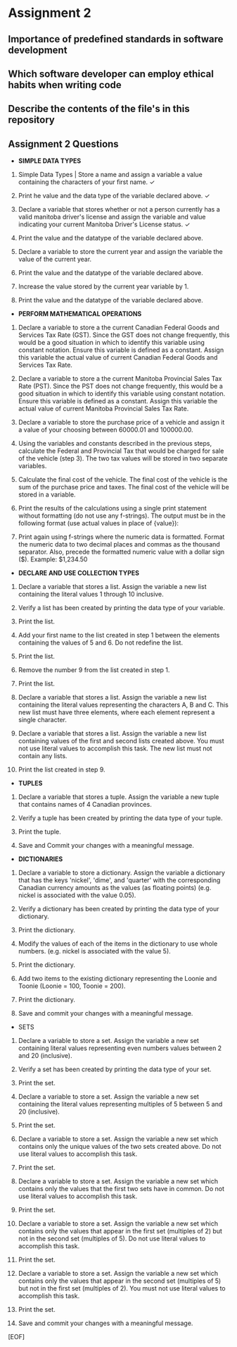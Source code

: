 # Assignment 2

## Importance of predefined standards in software development

## Which software developer can employ ethical habits when writing code

## Describe the contents of the file's in this repository

## Assignment 2 Questions

- **SIMPLE DATA TYPES**

1. Simple Data Types | Store a name and assign a variable a value containing the characters of your first name. ✓

2. Print he value and the data type of the variable declared above. ✓

3. Declare a variable that stores whether or not a person currently has a valid manitoba driver's license and assign the variable and value indicating your current Manitoba Driver's License status. ✓

4. Print the value and the datatype of the variable declared above.

5. Declare a variable to store the current year and assign the variable the value of the current year.

6. Print the value and the datatype of the variable declared above.

7. Increase the value stored by the current year variable by 1.

8. Print the value and the datatype of the variable declared above.

- **PERFORM MATHEMATICAL OPERATIONS**

1. Declare a variable to store a the current Canadian Federal Goods and Services Tax Rate (GST). Since the GST does not change frequently, this would be a good situation in which to identify this variable using constant notation. Ensure this variable is defined as a constant. Assign this variable the actual value of current Canadian Federal Goods and Services Tax Rate.

2. Declare a variable to store a the current Manitoba Provincial Sales Tax Rate (PST). Since the PST does not change frequently, this would be a good situation in which to identify this variable using constant notation. Ensure this variable is defined as a constant. Assign this variable the actual value of current Manitoba Provincial Sales Tax Rate.

3. Declare a variable to store the purchase price of a vehicle and assign it a value of your choosing between 60000.01 and 100000.00.

4. Using the variables and constants described in the previous steps, calculate the Federal and Provincial Tax that would be charged for sale of the vehicle (step 3). The two tax values will be stored in two separate variables.

5. Calculate the final cost of the vehicle. The final cost of the vehicle is the sum of the purchase price and taxes. The final cost of the vehicle will be stored in a variable.

6. Print the results of the calculations using a single print statement without formatting (do not use any f-strings). The output must be in the following format (use actual values in place of {value}):

7. Print again using f-strings where the numeric data is formatted. Format the numeric data to two decimal places and commas as the thousand separator. Also, precede the formatted numeric value with a dollar sign ($). Example: $1,234.50

- **DECLARE AND USE COLLECTION TYPES**

1. Declare a variable that stores a list. Assign the variable a new list containing the literal values 1 through 10 inclusive.

2. Verify a list has been created by printing the data type of your variable.

3. Print the list.

4. Add your first name to the list created in step 1 between the elements containing the values of 5 and 6. Do not redefine the list.

5. Print the list.

6. Remove the number 9 from the list created in step 1.

7. Print the list.

8. Declare a variable that stores a list. Assign the variable a new list containing the literal values representing the characters A, B and C. This new list must have three elements, where each element represent a single character.

9. Declare a variable that stores a list. Assign the variable a new list containing values of the first and second lists created above. You must not use literal values to accomplish this task. The new list must not contain any lists.

10. Print the list created in step 9.

- **TUPLES**

1. Declare a variable that stores a tuple. Assign the variable a new tuple that contains names of 4 Canadian provinces.

2. Verify a tuple has been created by printing the data type of your tuple.

3. Print the tuple.

4. Save and Commit your changes with a meaningful message.

- **DICTIONARIES**

1. Declare a variable to store a dictionary. Assign the variable a dictionary that has the keys 'nickel', 'dime', and 'quarter' with the corresponding Canadian currency amounts as the values (as floating points) (e.g. nickel is associated with the value 0.05).

2. Verify a dictionary has been created by printing the data type of your dictionary.

3. Print the dictionary.

4. Modify the values of each of the items in the dictionary to use whole numbers. (e.g. nickel is associated with the value 5).

5. Print the dictionary.

6. Add two items to the existing dictionary representing the Loonie and Toonie (Loonie = 100, Toonie = 200).

7. Print the dictionary.

8. Save and commit your changes with a meaningful message.

- SETS

1. Declare a variable to store a set. Assign the variable a new set containing literal values representing even numbers values between 2 and 20 (inclusive).

2. Verify a set has been created by printing the data type of your set.

3. Print the set.

4. Declare a variable to store a set. Assign the variable a new set containing the literal values representing multiples of 5 between 5 and 20 (inclusive).

5. Print the set.

6. Declare a variable to store a set. Assign the variable a new set which contains only the unique values of the two sets created above. Do not use literal values to accomplish this task.

7. Print the set.

8. Declare a variable to store a set. Assign the variable a new set which contains only the values that the first two sets have in common. Do not use literal values to accomplish this task.

9. Print the set.

10. Declare a variable to store a set. Assign the variable a new set which contains only the values that appear in the first set (multiples of 2) but not in the second set (multiples of 5). Do not use literal values to accomplish this task.

11. Print the set.

12. Declare a variable to store a set. Assign the variable a new set which contains only the values that appear in the second set (multiples of 5) but not in the first set (multiples of 2). You must not use literal values to accomplish this task.

13. Print the set.

14. Save and commit your changes with a meaningful message.

[EOF]
